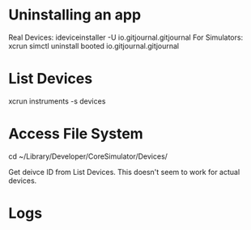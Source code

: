 <!--
SPDX-FileCopyrightText: 2019-2021 Vishesh Handa <me@vhanda.in>

SPDX-License-Identifier: CC-BY-4.0
-->

# Uninstalling an app

Real Devices: ideviceinstaller -U io.gitjournal.gitjournal
For Simulators: xcrun simctl uninstall booted io.gitjournal.gitjournal

# List Devices

xcrun instruments -s devices

# Access File System

cd ~/Library/Developer/CoreSimulator/Devices/

Get deivce ID from List Devices. This doesn't seem to work for actual devices.

# Logs

